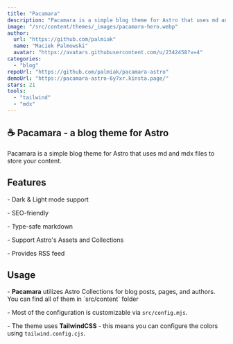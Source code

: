 ```yaml
---
title: "Pacamara"
description: "Pacamara is a simple blog theme for Astro that uses md and mdx files to store your content."
image: "/src/content/themes/_images/pacamara-hero.webp"
author:
  url: "https://github.com/palmiak"
  name: "Maciek Palmowski"
  avatar: "https://avatars.githubusercontent.com/u/2342458?v=4"
categories:
  - "blog"
repoUrl: "https://github.com/palmiak/pacamara-astro"
demoUrl: "https://pacamara-astro-6y7xr.kinsta.page/"
stars: 21
tools:
  - "tailwind"
  - "mdx"
---
```


<h2>☕ Pacamara - a blog theme for Astro</h2>
<p>Pacamara is a simple blog theme for Astro that uses md and mdx files to store your content.</p>
<h2>Features</h2>
<p>- Dark &amp; Light mode support</p>
<p>- SEO-friendly&nbsp;</p>
<p>- Type-safe markdown</p>
<p>- Support Astro's Assets and Collections</p>
<p>- Provides RSS feed</p>
<h2>Usage</h2>
<p>
  - <strong>Pacamara</strong> utilizes Astro Collections for blog posts, pages, and authors. You can
  find all of them in `src/content` folder
</p>
<p>- Most of the configuration is customizable via <code>src/config.mjs</code>.</p>
<p>
  - The theme uses <strong>TailwindCSS</strong> - this means you can configure the colors using
  <code>tailwind.config.cjs</code>.
</p>

